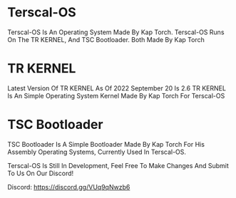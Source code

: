 # Terscal-OS
Terscal-OS Is An Operating System Made By Kap Torch.
Terscal-OS Runs On The TR KERNEL, And TSC Bootloader. Both Made By Kap Torch

# TR KERNEL
Latest Version Of TR KERNEL As Of 2022 September 20 Is 2.6
TR KERNEL Is An Simple Operating System Kernel Made By Kap Torch For Terscal-OS

# TSC Bootloader
TSC Bootloader Is A Simple Bootloader Made By Kap Torch For His Assembly Operating Systems, Currently Used In Terscal-OS.


Terscal-OS Is Still In Development, Feel Free To Make Changes And Submit To Us On Our Discord!


Discord:
https://discord.gg/VUq9qNwzb6
